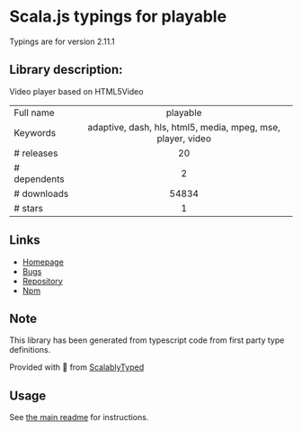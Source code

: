 
# Scala.js typings for playable

Typings are for version 2.11.1

## Library description:
Video player based on HTML5Video

|                    |                 |
| ------------------ | :-------------: |
| Full name          | playable |
| Keywords           | adaptive, dash, hls, html5, media, mpeg, mse, player, video |
| # releases         | 20 |
| # dependents       | 2 |
| # downloads        | 54834 |
| # stars            | 1 |

## Links
- [Homepage](https://wix.github.io/playable/)
- [Bugs](https://github.com/wix/playable/issues)
- [Repository](https://github.com/wix/playable)
- [Npm](https://www.npmjs.com/package/playable)
    


## Note
This library has been generated from typescript code from first party type definitions.

Provided with :purple_heart: from [ScalablyTyped](https://github.com/oyvindberg/ScalablyTyped)

## Usage
See [the main readme](../../readme.md) for instructions.


